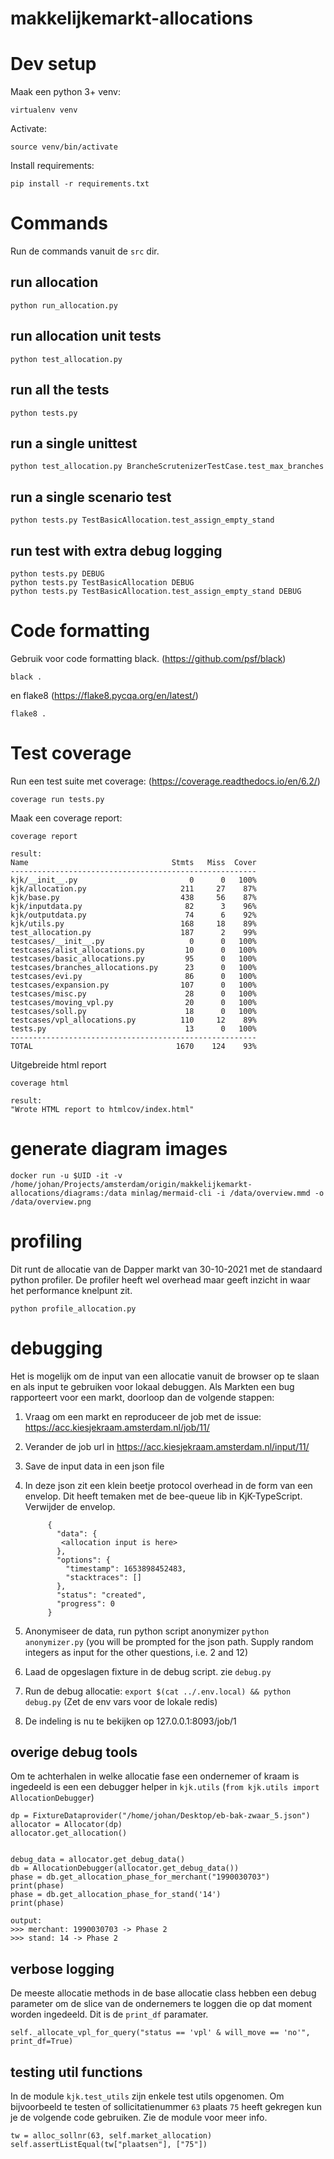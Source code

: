 # makkelijkemarkt-allocations


# Dev setup

Maak een python 3+ venv:

    virtualenv venv

Activate:

    source venv/bin/activate

Install requirements:

    pip install -r requirements.txt


# Commands

Run de commands vanuit de `src` dir.

## run allocation

    python run_allocation.py

## run allocation unit tests

    python test_allocation.py

## run all the tests

    python tests.py

## run a single unittest

    python test_allocation.py BrancheScrutenizerTestCase.test_max_branches 

## run a single scenario test

    python tests.py TestBasicAllocation.test_assign_empty_stand

## run test with extra debug logging

    python tests.py DEBUG
    python tests.py TestBasicAllocation DEBUG
    python tests.py TestBasicAllocation.test_assign_empty_stand DEBUG


# Code formatting

Gebruik voor code formatting black. (https://github.com/psf/black)

    black .

en flake8 (https://flake8.pycqa.org/en/latest/)

    flake8 .

# Test coverage

Run een test suite met coverage: (https://coverage.readthedocs.io/en/6.2/)

    coverage run tests.py

Maak een coverage report:

    coverage report

    result:
    Name                                Stmts   Miss  Cover
    -------------------------------------------------------
    kjk/__init__.py                         0      0   100%
    kjk/allocation.py                     211     27    87%
    kjk/base.py                           438     56    87%
    kjk/inputdata.py                       82      3    96%
    kjk/outputdata.py                      74      6    92%
    kjk/utils.py                          168     18    89%
    test_allocation.py                    187      2    99%
    testcases/__init__.py                   0      0   100%
    testcases/alist_allocations.py         10      0   100%
    testcases/basic_allocations.py         95      0   100%
    testcases/branches_allocations.py      23      0   100%
    testcases/evi.py                       86      0   100%
    testcases/expansion.py                107      0   100%
    testcases/misc.py                      28      0   100%
    testcases/moving_vpl.py                20      0   100%
    testcases/soll.py                      18      0   100%
    testcases/vpl_allocations.py          110     12    89%
    tests.py                               13      0   100%
    -------------------------------------------------------
    TOTAL                                1670    124    93%


Uitgebreide html report

    coverage html
    
    result:
    "Wrote HTML report to htmlcov/index.html"

# generate diagram images

    docker run -u $UID -it -v /home/johan/Projects/amsterdam/origin/makkelijkemarkt-allocations/diagrams:/data minlag/mermaid-cli -i /data/overview.mmd -o /data/overview.png

# profiling

Dit runt de allocatie van de Dapper markt van 30-10-2021 met de standaard python profiler.
De profiler heeft wel overhead maar geeft inzicht in waar het performance knelpunt zit.

    python profile_allocation.py

# debugging

Het is mogelijk om de input van een allocatie vanuit de browser op te slaan en als input te gebruiken voor lokaal debuggen. Als Markten een bug rapporteert voor een markt, doorloop dan de volgende stappen:


1. Vraag om een markt en reproduceer de job met de issue: https://acc.kiesjekraam.amsterdam.nl/job/11/
2. Verander de job url in https://acc.kiesjekraam.amsterdam.nl/input/11/
3. Save de input data in een json file
4. In deze json zit een klein beetje protocol overhead in de form van een envelop. Dit heeft temaken met de bee-queue lib in KjK-TypeScript. Verwijder de envelop.

            {
              "data": {
               <allocation input is here>
              },
              "options": {
                "timestamp": 1653898452483,
                "stacktraces": []
              },
              "status": "created",
              "progress": 0
            }

5. Anonymiseer de data, run python script anonymizer `python anonymizer.py`
   (you will be prompted for the json path. Supply random integers as input for the other questions, i.e. 2 and 12)
6. Laad de opgeslagen fixture in de debug script. zie `debug.py`
7. Run de debug allocatie: `export $(cat ../.env.local) && python debug.py` (Zet de env vars voor de lokale redis)
8. De indeling is nu te bekijken op 127.0.0.1:8093/job/1


## overige debug tools

Om te achterhalen in welke allocatie fase een ondernemer of kraam is ingedeeld is een een debugger helper in `kjk.utils` (`from kjk.utils import AllocationDebugger`)

    dp = FixtureDataprovider("/home/johan/Desktop/eb-bak-zwaar_5.json")
    allocator = Allocator(dp)
    allocator.get_allocation()


    debug_data = allocator.get_debug_data()
    db = AllocationDebugger(allocator.get_debug_data())
    phase = db.get_allocation_phase_for_merchant("1990030703")
    print(phase)
    phase = db.get_allocation_phase_for_stand('14')
    print(phase)

    output:
    >>> merchant: 1990030703 -> Phase 2
    >>> stand: 14 -> Phase 2


## verbose logging

De meeste allocatie methods in de base allocatie class hebben een debug parameter om de slice van de ondernemers te loggen die op dat moment worden ingedeeld. Dit is de `print_df` paramater.

    self._allocate_vpl_for_query("status == 'vpl' & will_move == 'no'", print_df=True)

## testing util functions

In de module `kjk.test_utils` zijn enkele test utils opgenomen. Om bijvoorbeeld te testen of sollicitatienummer `63` plaats `75` heeft gekregen kun je de volgende code gebruiken. Zie de module voor meer info.

    tw = alloc_sollnr(63, self.market_allocation)
    self.assertListEqual(tw["plaatsen"], ["75"])